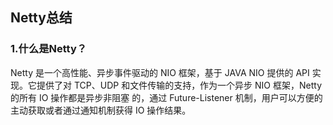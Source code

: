 
## Netty总结

### 1.什么是Netty？
Netty 是一个高性能、异步事件驱动的 NIO 框架，基于 JAVA NIO 提供的 API 实现。它提供了对
TCP、UDP 和文件传输的支持，作为一个异步 NIO 框架，Netty 的所有 IO 操作都是异步非阻塞
的，通过 Future-Listener 机制，用户可以方便的主动获取或者通过通知机制获得 IO 操作结果。
